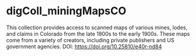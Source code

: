 # digColl_miningMapsCO
This collection provides access to scanned maps of various mines, lodes, and claims in Colorado from the late 1800s to the early 1900s. These maps come from a variety of creators, including private publishers and US government agencies. DOI: https://doi.org/10.25810/e40r-nd84
